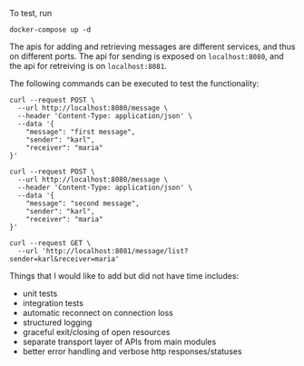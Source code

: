 
To test, run

`docker-compose up -d`

The apis for adding and retrieving messages are different services, and thus on different ports. The api for sending is exposed on `localhost:8080`, and the api for retreiving is on `localhost:8081`.


The following commands can be executed to test the functionality:

```
curl --request POST \
  --url http://localhost:8080/message \
  --header 'Content-Type: application/json' \
  --data '{
	"message": "first message",
	"sender": "karl",
	"receiver": "maria"
}'

curl --request POST \
  --url http://localhost:8080/message \
  --header 'Content-Type: application/json' \
  --data '{
	"message": "second message",
	"sender": "karl",
	"receiver": "maria"
}'

curl --request GET \
  --url 'http://localhost:8081/message/list?sender=karl&receiver=maria'

```
  
Things that I would like to add but did not have time includes:
- unit tests
- integration tests
- automatic reconnect on connection loss
- structured logging
- graceful exit/closing of open resources
- separate transport layer of APIs from main modules
- better error handling and verbose http responses/statuses
